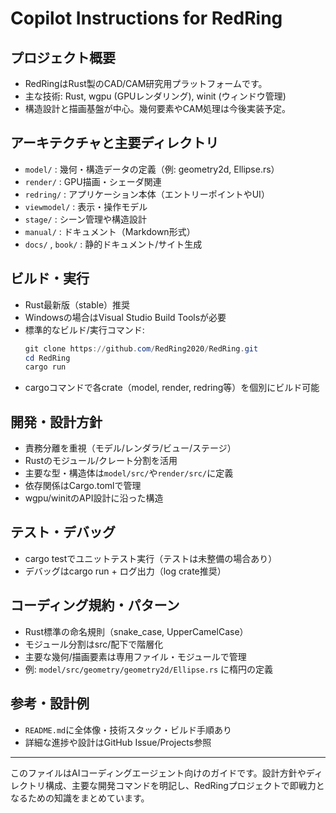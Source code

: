 # Copilot Instructions for RedRing

## プロジェクト概要
- RedRingはRust製のCAD/CAM研究用プラットフォームです。
- 主な技術: Rust, wgpu (GPUレンダリング), winit (ウィンドウ管理)
- 構造設計と描画基盤が中心。幾何要素やCAM処理は今後実装予定。

## アーキテクチャと主要ディレクトリ
- `model/` : 幾何・構造データの定義（例: geometry2d, Ellipse.rs）
- `render/` : GPU描画・シェーダ関連
- `redring/` : アプリケーション本体（エントリーポイントやUI）
- `viewmodel/` : 表示・操作モデル
- `stage/` : シーン管理や構造設計
- `manual/` : ドキュメント（Markdown形式）
- `docs/` , `book/` : 静的ドキュメント/サイト生成

## ビルド・実行
- Rust最新版（stable）推奨
- Windowsの場合はVisual Studio Build Toolsが必要
- 標準的なビルド/実行コマンド:
  ```powershell
  git clone https://github.com/RedRing2020/RedRing.git
  cd RedRing
  cargo run
  ```
- cargoコマンドで各crate（model, render, redring等）を個別にビルド可能

## 開発・設計方針
- 責務分離を重視（モデル/レンダラ/ビュー/ステージ）
- Rustのモジュール/クレート分割を活用
- 主要な型・構造体は`model/src/`や`render/src/`に定義
- 依存関係はCargo.tomlで管理
- wgpu/winitのAPI設計に沿った構造

## テスト・デバッグ
- cargo testでユニットテスト実行（テストは未整備の場合あり）
- デバッグはcargo run + ログ出力（log crate推奨）

## コーディング規約・パターン
- Rust標準の命名規則（snake_case, UpperCamelCase）
- モジュール分割はsrc/配下で階層化
- 主要な幾何/描画要素は専用ファイル・モジュールで管理
- 例: `model/src/geometry/geometry2d/Ellipse.rs` に楕円の定義

## 参考・設計例
- `README.md`に全体像・技術スタック・ビルド手順あり
- 詳細な進捗や設計はGitHub Issue/Projects参照

---
このファイルはAIコーディングエージェント向けのガイドです。設計方針やディレクトリ構成、主要な開発コマンドを明記し、RedRingプロジェクトで即戦力となるための知識をまとめています。

